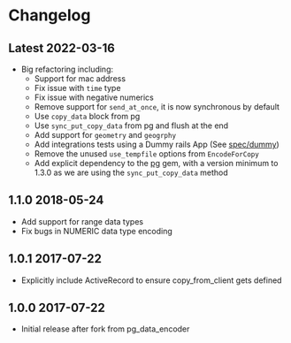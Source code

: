# Changelog

## Latest 2022-03-16

* Big refactoring including:
  * Support for mac address
  * Fix issue with `time` type
  * Fix issue with negative numerics
  * Remove support for `send_at_once`, it is now synchronous by default
  * Use `copy_data` block from pg
  * Use `sync_put_copy_data` from pg and flush at the end
  * Add support for `geometry` and `geogrphy`
  * Add integrations tests using a Dummy rails App (See [spec/dummy](spec/dummy))
  * Remove the unused `use_tempfile` options from `EncodeForCopy`
  * Add explicit dependency to the [pg](https://rubygems.org/gems/pg/versions/1.3.4) gem, with a version minimum to 1.3.0 as we are using the `sync_put_copy_data` method
  
## 1.1.0       2018-05-24

* Add support for range data types
* Fix bugs in NUMERIC data type encoding


## 1.0.1       2017-07-22

* Explicitly include ActiveRecord to ensure copy_from_client gets defined


## 1.0.0       2017-07-22

* Initial release after fork from pg_data_encoder
